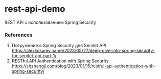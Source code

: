 # rest-api-demo
REST API с использованием Spring Security

### References
1. Погружение в Spring Security для Servlet API https://alexkosarev.name/2023/05/27/deep-dive-into-spring-security-for-servlet-api-part-1/
2. RESTful API Authentication with Spring Security https://shzhangji.com/blog/2023/01/15/restful-api-authentication-with-spring-security/
